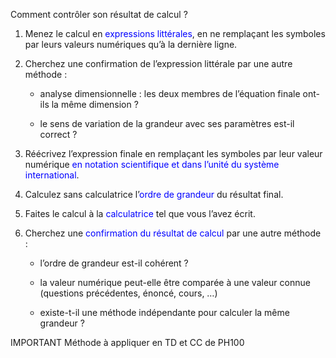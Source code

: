 Comment contrôler son résultat de calcul ?

1.  Menez le calcul en <span style="color: blue">expressions
    littérales</span>, en ne remplaçant les symboles par leurs valeurs
    numériques qu’à la dernière ligne.

2.  Cherchez une confirmation de l’expression littérale par une autre
    méthode :

    -   analyse dimensionnelle : les deux membres de l’équation finale
        ont-ils la même dimension ?

    -   le sens de variation de la grandeur avec ses paramètres est-il
        correct ?

3.  Réécrivez l’expression finale en remplaçant les symboles par leur
    valeur numérique <span style="color: blue">en notation scientifique
    et dans l’unité du système international</span>.

4.  Calculez sans calculatrice l’<span style="color: blue">ordre de
    grandeur</span> du résultat final.

5.  Faites le calcul à la <span style="color: blue">calculatrice</span>
    tel que vous l’avez écrit.

6.  Cherchez une <span style="color: blue">confirmation du résultat de
    calcul</span> par une autre méthode :

    -   l’ordre de grandeur est-il cohérent ?

    -   la valeur numérique peut-elle être comparée à une valeur connue
        (questions précédentes, énoncé, cours, …)

    -   existe-t-il une méthode indépendante pour calculer la même
        grandeur ?

IMPORTANT Méthode à appliquer en TD et CC de PH100
